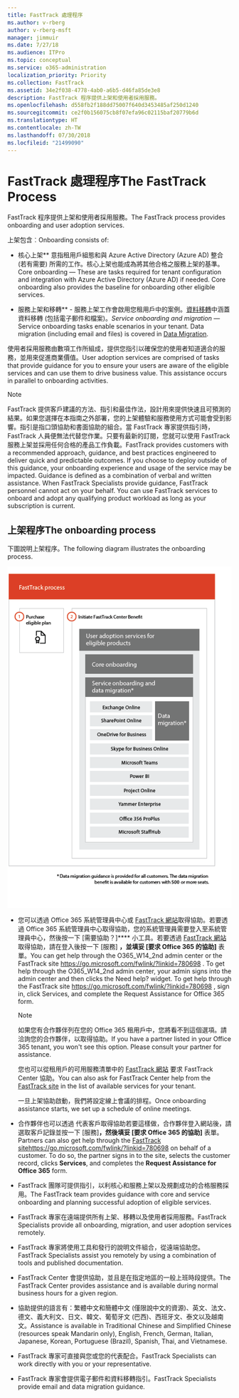 ```yaml
---
title: FastTrack 處理程序
ms.author: v-rberg
author: v-rberg-msft
manager: jimmuir
ms.date: 7/27/18
ms.audience: ITPro
ms.topic: conceptual
ms.service: o365-administration
localization_priority: Priority
ms.collection: FastTrack
ms.assetid: 34e2f038-4778-4ab0-a6b5-d46fa85de3e8
description: FastTrack 程序提供上架和使用者採用服務。
ms.openlocfilehash: d558fb2f188dd75007f640d3453485af250d1240
ms.sourcegitcommit: ce2f0b156075cb8f07efa96c02115baf20779b6d
ms.translationtype: HT
ms.contentlocale: zh-TW
ms.lasthandoff: 07/30/2018
ms.locfileid: "21499090"
---
```

# <a name="the-fasttrack-process"></a><span data-ttu-id="d4716-103">FastTrack 處理程序</span><span class="sxs-lookup"><span data-stu-id="d4716-103">The FastTrack Process</span></span>

<span data-ttu-id="d4716-104">FastTrack 程序提供上架和使用者採用服務。</span><span class="sxs-lookup"><span data-stu-id="d4716-104">The FastTrack process provides onboarding and user adoption services.</span></span> 
  
<span data-ttu-id="d4716-105">上架包含︰</span><span class="sxs-lookup"><span data-stu-id="d4716-105">Onboarding consists of:</span></span>
  
- <span data-ttu-id="d4716-p101">核心上架**  意指租用戶組態和與 Azure Active Directory (Azure AD) 整合 (若有需要) 所需的工作。核心上架也能成為將其他合格之服務上架的基準。</span><span class="sxs-lookup"><span data-stu-id="d4716-p101">Core onboarding — These are tasks required for tenant configuration and integration with Azure Active Directory (Azure AD) if needed. Core onboarding also provides the baseline for onboarding other eligible services.</span></span> 
    
- <span data-ttu-id="d4716-p102">服務上架和移轉** - 服務上架工作會啟用您租用戶中的案例。[資料移轉](data-migration.md)中涵蓋資料移轉 (包括電子郵件和檔案)。</span><span class="sxs-lookup"><span data-stu-id="d4716-p102">*Service onboarding and migration* — Service onboarding tasks enable scenarios in your tenant. Data migration (including email and files) is covered in [Data Migration](data-migration.md).</span></span> 
    
<span data-ttu-id="d4716-p103">使用者採用服務由數項工作所組成，提供您指引以確保您的使用者知道適合的服務，並用來促進商業價值。</span><span class="sxs-lookup"><span data-stu-id="d4716-p103">User adoption services are comprised of tasks that provide guidance for you to ensure your users are aware of the eligible services and can use them to drive business value. This assistance occurs in parallel to onboarding activities.</span></span>
  
> [!NOTE]
> <span data-ttu-id="d4716-p104">FastTrack 提供客戶建議的方法、指引和最佳作法，設計用來提供快速且可預測的結果。如果您選擇在本指南之外部署，您的上架體驗和服務使用方式可能會受到影響。指引是指口頭協助和書面協助的組合。當 FastTrack 專家提供指引時，FastTrack 人員便無法代替您作業。只要有最新的訂閱，您就可以使用 FastTrack 服務上架並採用任何合格的產品工作負載。</span><span class="sxs-lookup"><span data-stu-id="d4716-p104">FastTrack provides customers with a recommended approach, guidance, and best practices engineered to deliver quick and predictable outcomes. If you choose to deploy outside of this guidance, your onboarding experience and usage of the service may be impacted. Guidance is defined as a combination of verbal and written assistance. When FastTrack Specialists provide guidance, FastTrack personnel cannot act on your behalf. You can use FastTrack services to onboard and adopt any qualifying product workload as long as your subscription is current.</span></span> 
  
## <a name="the-onboarding-process"></a><span data-ttu-id="d4716-117">上架程序</span><span class="sxs-lookup"><span data-stu-id="d4716-117">The onboarding process</span></span>

<span data-ttu-id="d4716-118">下圖說明上架程序。</span><span class="sxs-lookup"><span data-stu-id="d4716-118">The following diagram illustrates the onboarding process.</span></span>
  
![使用上架權益的時間表](media/O365-Onboarding-Timeline.png)
  
- <span data-ttu-id="d4716-p105">您可以透過 Office 365 系統管理員中心或 [FastTrack 網站](https://go.microsoft.com/fwlink/?linkid=780698)取得協助。若要透過 Office 365 系統管理員中心取得協助，您的系統管理員需要登入至系統管理員中心，然後按一下 [需要協助？]**** 小工具。若要透過 [FastTrack 網站](https://go.microsoft.com/fwlink/?linkid=780698)取得協助，請在登入後按一下 [服務] ****，並填妥 [要求 Office 365 的協助]**** 表單。</span><span class="sxs-lookup"><span data-stu-id="d4716-p105">You can get help through the O365_W14_2nd admin center or the        FastTrack site  https://go.microsoft.com/fwlink/?linkid=780698 . To get help through the O365_W14_2nd admin center, your admin signs into the admin center and then clicks the Need help? widget. To get help through the  FastTrack site https://go.microsoft.com/fwlink/?linkid=780698 , sign in, click Services, and complete the Request Assistance for Office 365 form.</span></span> 
    
    > [!NOTE]
    >  <span data-ttu-id="d4716-p106">如果您有合作夥伴列在您的 Office 365 租用戶中，您將看不到這個選項。請洽詢您的合作夥伴，以取得協助。</span><span class="sxs-lookup"><span data-stu-id="d4716-p106">If you have a partner listed in your Office 365 tenant, you won't see this option. Please consult your partner for assistance.</span></span> 
  
    <span data-ttu-id="d4716-125">您也可以從租用戶的可用服務清單中的 [FastTrack 網站](https://go.microsoft.com/fwlink/?linkid=780698) 要求 FastTrack Center 協助。</span><span class="sxs-lookup"><span data-stu-id="d4716-125">You can also ask for FastTrack Center help from the [FastTrack site](https://go.microsoft.com/fwlink/?linkid=780698) in the list of available services for your tenant.</span></span> 
    
    <span data-ttu-id="d4716-126">一旦上架協助啟動，我們將設定線上會議的排程。</span><span class="sxs-lookup"><span data-stu-id="d4716-126">Once onboarding assistance starts, we set up a schedule of online meetings.</span></span>
    
- <span data-ttu-id="d4716-p107">合作夥伴也可以透過 [](https://go.microsoft.com/fwlink/?linkid=780698)代表客戶取得協助若要這樣做，合作夥伴登入網站後，請選取客戶記錄並按一下 [服務]****，然後填妥 [要求 Office 365 的協助]**** 表單。</span><span class="sxs-lookup"><span data-stu-id="d4716-p107">Partners can also get help through the [FastTrack sitehttps://go.microsoft.com/fwlink/?linkid=780698](https://go.microsoft.com/fwlink/?linkid=780698) on behalf of a customer. To do so, the partner signs in to the site, selects the customer record, clicks **Services**, and completes the **Request Assistance for Office 365** form.</span></span> 
    
- <span data-ttu-id="d4716-129">FastTrack 團隊可提供指引，以利核心和服務上架以及規劃成功的合格服務採用。</span><span class="sxs-lookup"><span data-stu-id="d4716-129">The FastTrack team provides guidance with core and service onboarding and planning successful adoption of eligible services.</span></span>
    
- <span data-ttu-id="d4716-130">FastTrack 專家在遠端提供所有上架、移轉以及使用者採用服務。</span><span class="sxs-lookup"><span data-stu-id="d4716-130">FastTrack Specialists provide all onboarding, migration, and user adoption services remotely.</span></span>
    
- <span data-ttu-id="d4716-131">FastTrack 專家將使用工具和發行的說明文件組合，從遠端協助您。</span><span class="sxs-lookup"><span data-stu-id="d4716-131">FastTrack Specialists assist you remotely by using a combination of tools and published documentation.</span></span>
    
- <span data-ttu-id="d4716-132">FastTrack Center 會提供協助，並且是在指定地區的一般上班時段提供。</span><span class="sxs-lookup"><span data-stu-id="d4716-132">The FastTrack Center provides assistance and is available during normal business hours for a given region.</span></span>
    
- <span data-ttu-id="d4716-133">協助提供的語言有：繁體中文和簡體中文 (僅限說中文的資源)、英文、法文、德文、義大利文、日文、韓文、葡萄牙文 (巴西)、西班牙文、泰文以及越南文。</span><span class="sxs-lookup"><span data-stu-id="d4716-133">Assistance is available in Traditional Chinese and Simplified Chinese (resources speak Mandarin only), English, French, German, Italian, Japanese, Korean, Portuguese (Brazil), Spanish, Thai, and Vietnamese.</span></span>
    
-  <span data-ttu-id="d4716-134">FastTrack 專家可直接與您或您的代表配合。</span><span class="sxs-lookup"><span data-stu-id="d4716-134">FastTrack Specialists can work directly with you or your representative.</span></span> 
    
- <span data-ttu-id="d4716-135">FastTrack 專家會提供電子郵件和資料移轉指引。</span><span class="sxs-lookup"><span data-stu-id="d4716-135">FastTrack Specialists provide email and data migration guidance.</span></span>
    

  

